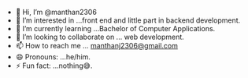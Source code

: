 - 👋 Hi, I’m @manthan2306
- 👀 I’m interested in ...front end and little part in backend development.
- 🌱 I’m currently learning ...Bachelor of Computer Applications.
- 💞️ I’m looking to collaborate on ... web development.
- 📫 How to reach me ... manthanj2306@gmail.com
- 😄 Pronouns: ...he/him.
- ⚡ Fun fact: ...nothing😅.

<!---
manthan2306/manthan2306 is a ✨ special ✨ repository because its `README.md` (this file) appears on your GitHub profile.
You can click the Preview link to take a look at your changes.
--->
